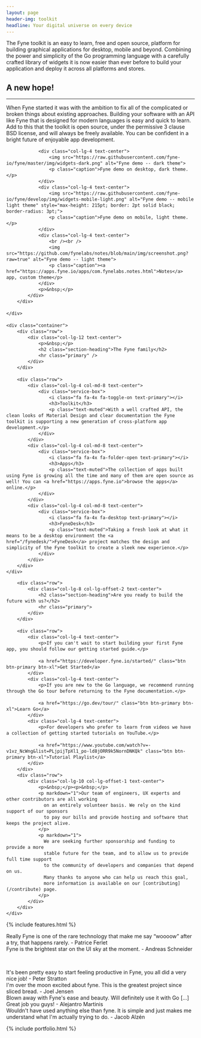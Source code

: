 ```yaml
---
layout: page
header-img: toolkit
headline: Your digital universe on every device
---
```


<section class="bg-primary" id="about">
    <div class="container">
        <div class="row">
            <div class="col-lg-8 col-lg-offset-2 text-center">
                <p class="lead">The Fyne toolkit is an easy to learn, free and open source,
                  platform for building graphical applications for desktop, mobile and beyond.
                  Combining the power and simplicity of the Go programming language with a
                 carefully crafted library of widgets it is now easier than ever before to build
                  your application and deploy it across all platforms and stores.
              </p>
            </div>
        </div>
    </div>
</section>

<section id="areas">
    <div class="container">
        <div class="row">
            <div class="col-lg-12 text-center">
                <h2 class="section-heading">A new hope!</h2>
                <hr class="primary" />
                <p>When Fyne started it was with the ambition to fix all of the complicated or
                  broken things about existing approaches. Building your software with an API
                  like Fyne that is designed for modern languages is easy and quick to learn.
                  Add to this that the toolkit is open source, under the permissive 3 clause BSD
                  license, and will always be freely available. You can be confident in a bright
                  future of enjoyable app development.
                </p>

                <div class="col-lg-4 text-center">
                    <img src="https://raw.githubusercontent.com/fyne-io/fyne/master/img/widgets-dark.png" alt="Fyne demo -- dark theme">
                    <p class="caption">Fyne demo on desktop, dark theme.</p>
                </div>
                <div class="col-lg-4 text-center">
                    <img src="https://raw.githubusercontent.com/fyne-io/fyne/develop/img/widgets-mobile-light.png" alt="Fyne demo -- mobile light theme" style="max-height: 215pt; border: 2pt solid black; border-radius: 3pt;">
                    <p class="caption">Fyne demo on mobile, light theme.</p>
                </div>
                <div class="col-lg-4 text-center">
                    <br /><br />
                    <img src="https://github.com/fynelabs/notes/blob/main/img/screenshot.png?raw=true" alt="Fyne demo -- light theme">
                    <p class="caption"><a href="https://apps.fyne.io/apps/com.fynelabs.notes.html">Notes</a> app, custom theme</p>
                </div>
                <p>&nbsp;</p>
            </div>
        </div>

    </div>

    <div class="container">
        <div class="row">
            <div class="col-lg-12 text-center">
                <p>&nbsp;</p>
                <h2 class="section-heading">The Fyne family</h2>
                <hr class="primary" />
            </div>
        </div>
 
        <div class="row">
            <div class="col-lg-4 col-md-8 text-center">
                <div class="service-box">
                    <i class="fa fa-4x fa-toggle-on text-primary"></i>
                    <h3>Toolkit</h3>
                    <p class="text-muted">With a well crafted API, the clean looks of Material Design and clear documentation the Fyne toolkit is supporting a new generation of cross-platform app development.</p>
                </div>
            </div>
            <div class="col-lg-4 col-md-8 text-center">
                <div class="service-box">
                    <i class="fa fa-4x fa-folder-open text-primary"></i>
                    <h3>Apps</h3>
                    <p class="text-muted">The collection of apps built using Fyne is growing all the time and many of them are open source as well! You can <a href="https://apps.fyne.io">browse the apps</a> online.</p>
                </div>
            </div>
            <div class="col-lg-4 col-md-8 text-center">
                <div class="service-box">
                    <i class="fa fa-4x fa-desktop text-primary"></i>
                    <h3>FyneDesk</h3>
                    <p class="text-muted">Taking a fresh look at what it means to be a desktop environment the <a href="/fynedesk/">FyneDesk</a> project matches the design and simplicity of the Fyne toolkit to create a sleek new experience.</p>
                </div>
            </div>
        </div>
    </div>
</section>

<section class="bg-dark" id="started">
    <div class="container">

        <div class="row">
            <div class="col-lg-8 col-lg-offset-2 text-center">
                <h2 class="section-heading">Are you ready to build the future with us?</h2>
                <hr class="primary">
            </div>
        </div>

        <div class="row">
            <div class="col-lg-4 text-center">
                <p>If you can't wait to start building your first Fyne app, you should follow our getting started guide.</p>

                <a href="https://developer.fyne.io/started/" class="btn btn-primary btn-xl">Get Started</a>
            </div>
            <div class="col-lg-4 text-center">
                <p>If you are new to the Go language, we recommend running through the Go tour before returning to the Fyne documentation.</p>

                <a href="https://go.dev/tour/" class="btn btn-primary btn-xl">Learn Go</a>
            </div>
            <div class="col-lg-4 text-center">
                <p>For developers who prefer to learn from videos we have a collection of getting started tutorials on YouTube.</p>

                <a href="https://www.youtube.com/watch?v=-v1vz_NcWng&list=PLjpijTpXl1_po-ld8jORR9k5NornDNKQk" class="btn btn-primary btn-xl">Tutorial Playlist</a>
            </div>
        </div>
        <div class="row">
            <div class="col-lg-10 col-lg-offset-1 text-center">
                <p>&nbsp;</p><p>&nbsp;</p>
                <p markdown="1">Our team of engineers, UX experts and other contributors are all working
                  on an entirely volunteer basis. We rely on the kind support of our sponsors
                  to pay our bills and provide hosting and software that keeps the project alive.
                </p>
                <p markdown="1">
                  We are seeking further sponsorship and funding to provide a more
                  stable future for the team, and to allow us to provide full time support
                  to the community of developers and companies that depend on us.
                  Many thanks to anyone who can help us reach this goal,
                  more information is available on our [contributing](/contribute) page.
                </p>
            </div>
        </div>
    </div>
</section>

{% include features.html %}

<section class="bg-primary" id="about">
    <div class="container">
        <div class="row">
            <div class="col-lg-6 quote-block">
Really Fyne is one of the rare technology that make me say “woooow” after a try,
that happens rarely.
<span class="quote-name">- Patrice Ferlet</span>
            </div>
            <div class="col-lg-6 quote-block">
Fyne is the brightest star on the UI sky at the moment.
<span class="quote-name">- Andreas Schneider</span>
<p>&nbsp;</p>
            </div>
            <div class="col-lg-6 quote-block">
It's been pretty easy to start feeling productive in Fyne,
you all did a very nice job!
<span class="quote-name">- Peter Stratton</span>
            </div>
            <div class="col-lg-6 quote-block">
I'm over the moon excited about fyne.
This is the greatest project since sliced bread.
<span class="quote-name">- Joel Jensen</span>
            </div>
            <div class="col-lg-6 quote-block">
Blown away with Fyne's ease and beauty. Will definitely use it with Go [...]
Great job you guys!
<span class="quote-name">- Alejantro Martinis</span>
            </div>
            <div class="col-lg-6 quote-block">
Wouldn't have used anything else than fyne. It is simple and just makes me
understand what I'm actually trying to do.
<span class="quote-name">- Jacob Alzén</span>
            </div>
        </div>
    </div>
</section>

{% include portfolio.html %}

